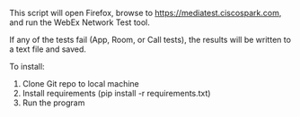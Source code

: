 This script will open Firefox, browse to https://mediatest.ciscospark.com, and run the WebEx Network Test tool.

If any of the tests fail (App, Room, or Call tests), the results will be written to a text file and saved.

To install:

1) Clone Git repo to local machine
2) Install requirements (pip install -r requirements.txt)
3) Run the program
